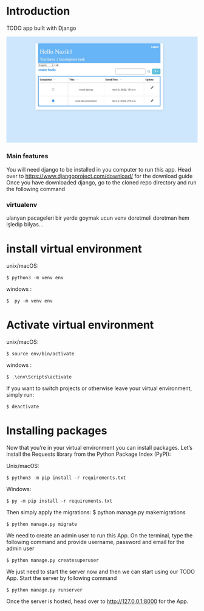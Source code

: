 # Introduction
TODO app built with Django

![todoimage](https://github.com/nazikashyrova/todo-project/blob/master/todo.jpg?raw=true "Title")

### Main features
You will need django to be installed in you computer to run this app.
Head over to https://www.djangoproject.com/download/ for the download guide
Once you have downloaded django, go to the cloned repo directory and run the following command
      
### virtualenv
ulanyan pacageleri bir yerde goymak ucun venv doretmeli doretman hem işledip bilyas...

# install virtual environment
unix/macOS:  

    $ python3 -m venv env

windows : 

    $  py -m venv env


# Activate virtual environment

unix/macOS:

    $ source env/bin/activate

windows : 

    $ .\env\Scripts\activate


If you want to switch projects or otherwise leave your virtual environment, simply run:

    $ deactivate
 
# Installing packages
Now that you’re in your virtual environment you can install packages. Let’s install the Requests library from the Python Package Index (PyPI):


Unix/macOS: 

    $ python3 -m pip install -r requirements.txt

Windows: 

    $ py -m pip install -r requirements.txt  
  
Then simply apply the migrations:
    $ python manage.py makemigrations

    $ python manage.py migrate
    
We need to create an admin user to run this App. On the terminal, type the following command and provide username, password and email for the admin user

    $ python manage.py createsuperuser

We just need to start the server now and then we can start using our TODO App. Start the server by following command
    
    $ python manage.py runserver
    
Once the server is hosted, head over to http://127.0.0.1:8000 for the App.
